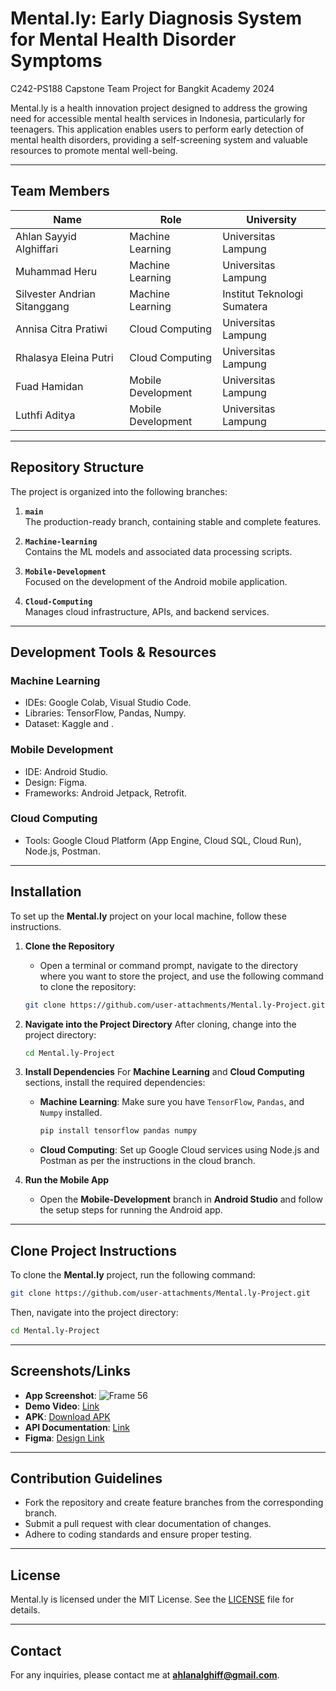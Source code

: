 # Mental.ly: Early Diagnosis System for Mental Health Disorder Symptoms

C242-PS188 Capstone Team Project for Bangkit Academy 2024 

Mental.ly is a health innovation project designed to address the growing need for accessible mental health services in Indonesia, particularly for teenagers. This application enables users to perform early detection of mental health disorders, providing a self-screening system and valuable resources to promote mental well-being.

---

## Team Members

| Name                        | Role                 | University              |
|-----------------------------|----------------------|--------------------------|
| Ahlan Sayyid Alghiffari     | Machine Learning     | Universitas Lampung      |
| Muhammad Heru              | Machine Learning     | Universitas Lampung      |
| Silvester Andrian Sitanggang| Machine Learning     | Institut Teknologi Sumatera |
| Annisa Citra Pratiwi        | Cloud Computing      | Universitas Lampung      |
| Rhalasya Eleina Putri       | Cloud Computing      | Universitas Lampung      |
| Fuad Hamidan               | Mobile Development   | Universitas Lampung      |
| Luthfi Aditya              | Mobile Development   | Universitas Lampung      |

---

## Repository Structure

The project is organized into the following branches:

1. **`main`**  
   The production-ready branch, containing stable and complete features.

2. **`Machine-learning`**  
   Contains the ML models and associated data processing scripts.

3. **`Mobile-Development`**  
   Focused on the development of the Android mobile application.

4. **`Cloud-Computing`**  
   Manages cloud infrastructure, APIs, and backend services.

---

## Development Tools & Resources

### Machine Learning
- IDEs: Google Colab, Visual Studio Code.
- Libraries: TensorFlow, Pandas, Numpy.
- Dataset: Kaggle and .

### Mobile Development
- IDE: Android Studio.
- Design: Figma.
- Frameworks: Android Jetpack, Retrofit.

### Cloud Computing
- Tools: Google Cloud Platform (App Engine, Cloud SQL, Cloud Run), Node.js, Postman.

---

## Installation

To set up the **Mental.ly** project on your local machine, follow these instructions.

1. **Clone the Repository**
   - Open a terminal or command prompt, navigate to the directory where you want to store the project, and use the following command to clone the repository:
   ```bash
   git clone https://github.com/user-attachments/Mental.ly-Project.git
   ```

2. **Navigate into the Project Directory**
   After cloning, change into the project directory:
   ```bash
   cd Mental.ly-Project
   ```

3. **Install Dependencies**
   For **Machine Learning** and **Cloud Computing** sections, install the required dependencies:
   - **Machine Learning**: Make sure you have `TensorFlow`, `Pandas`, and `Numpy` installed.
     ```bash
     pip install tensorflow pandas numpy
     ```
   - **Cloud Computing**: Set up Google Cloud services using Node.js and Postman as per the instructions in the cloud branch.

4. **Run the Mobile App**
   - Open the **Mobile-Development** branch in **Android Studio** and follow the setup steps for running the Android app.

---

## Clone Project Instructions

To clone the **Mental.ly** project, run the following command:

```bash
git clone https://github.com/user-attachments/Mental.ly-Project.git
```

Then, navigate into the project directory:
```bash
cd Mental.ly-Project
```

---

## Screenshots/Links

- **App Screenshot**: ![Frame 56](https://github.com/user-attachments/assets/9f365105-9bee-4fdf-b9c7-ac21a97e698a)
- **Demo Video**: [Link](https://www.example.com)
- **APK**: [Download APK](https://drive.google.com/file/d/1r-3j7ZQ_jImhMBdAKnrag8UOqRZDEwgc/view?usp=sharing)
- **API Documentation**: [Link](https://docs.google.com/document/d/1tqaX13V4L8JK1NWKViGNkdTl56rA1abvTdxX5fIqtYk/edit?usp=sharing)
- **Figma**: [Design Link](https://www.figma.com/design/le8QRZ87jNlmDhwWibPDa6/Mental.ly-Project?node-id=0-1&t=Wil7dGjQbOu3Iiio-1)
---

## Contribution Guidelines

- Fork the repository and create feature branches from the corresponding branch.
- Submit a pull request with clear documentation of changes.
- Adhere to coding standards and ensure proper testing.

---

## License

Mental.ly is licensed under the MIT License. See the [LICENSE](LICENSE) file for details.

---

## Contact

For any inquiries, please contact me at **ahlanalghiff@gmail.com**.
